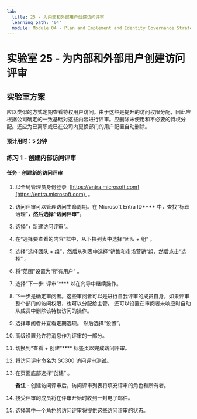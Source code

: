 ```yaml
---
lab:
  title: 25 - 为内部和外部用户创建访问评审
  learning path: '04'
  module: Module 04 - Plan and Implement and Identity Governance Strategy
---
```


# 实验室 25 - 为内部和外部用户创建访问评审  

## 实验室方案

应以类似的方式定期查看特权用户访问。由于这些是提升的访问权限分配，因此应根据公司确定的一致基础对这些内容进行评审。应删除未使用和不必要的特权分配。还应为已离职或已在公司内更换部门的用户配置自动删除。

#### 预计用时：5 分钟

### 练习 1 - 创建内部访问评审

#### 任务 - 创建新的访问评审

1. 以全局管理员身份登录  [https://entra.microsoft.com](https://entra.microsoft.com)  。

2. 访问评审可以管理访问生命周期。在 Microsoft Entra ID**** 中，查找“标识治理”****，然后选择“访问评审”****。

3. 选择“+ 新建访问评审”。

4. 在“选择要查看的内容”框中，从下拉列表中选择“团队 + 组” 。

5. 选择“选择团队 + 组”，然后从列表中选择“销售和市场营销”组，然后点击“选择”  。

6. 将“范围”设置为“所有用户” 。

7. 选择“下一步: 评审”**** 以在向导中继续操作。

8. 下一步是确定审阅者。这些审阅者可以是进行自我评审的成员自身，如果评审整个部门的访问权限，也可以分配给主管。 还可以设置在审阅者未响应时自动从成员中删除该特权访问的操作。

9. 选择审阅者并查看定期选项。  然后选择“设置”。

10. 高级设置允许将消息作为评审的一部分。

11. 切换到“查看 + 创建”**** 标签页以完成访问评审。

12. 将访问评审命名为 SC300 访问评审测试。

13. 在页面底部选择“创建”  。

    **备注** - 创建访问评审后，访问评审列表将填充评审的角色和所有者。

14. 接受评审的成员将在评审开始时收到一封电子邮件。

15. 选择其中一个角色的访问评审将提供这些访问评审的状态。
